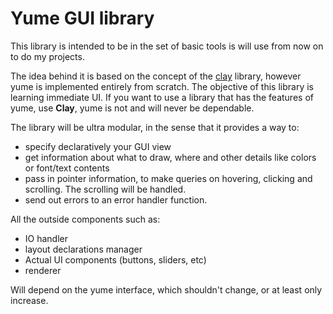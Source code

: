 # Yume GUI library
This library is intended to be in the set of basic tools is will use from now on to do my projects.

The idea behind it is based on the concept of the [clay](https://https://github.com/nicbarker/clay) library,
however yume is implemented entirely from scratch.
The objective of this library is learning immediate UI. If you want to use a library that has the features of yume, use **Clay**, yume is not and will never be dependable.

The library will be ultra modular, in the sense that it provides a way to:
- specify declaratively your GUI view
- get information about what to draw, where and other details like colors or font/text contents
- pass in pointer information, to make queries on hovering, clicking and scrolling. The scrolling will be handled.
- send out errors to an error handler function.

All the outside components such as:
- IO handler
- layout declarations manager
- Actual UI components (buttons, sliders, etc)
- renderer

Will depend on the yume interface, which shouldn't change, or at least only increase.
